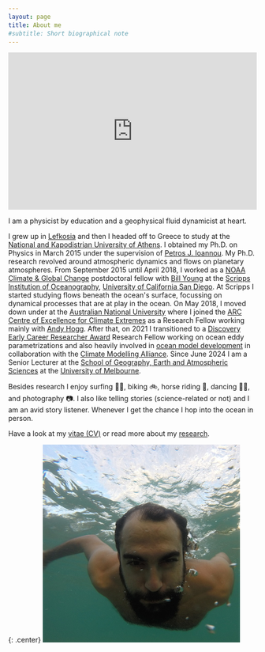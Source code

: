 ```yaml
---
layout: page
title: About me
#subtitle: Short biographical note
---
```


<div align=right style="padding:56.25% 0 0 0;position:relative;"><iframe src="https://player.vimeo.com/video/740918473?h=c17b64f3df&amp;badge=0&amp;autopause=0&amp;player_id=0&amp;app_id=58479" frameborder="0" allow="autoplay; fullscreen; picture-in-picture" allowfullscreen style="position:absolute;top:0;left:0;width:100%;height:100%;" title="Navid Constantinou in 60 secs"></iframe> <br/>
<small><small>[made with Miriam Pickard]</small></small></div>
<script src="https://player.vimeo.com/api/player.js"></script>

I am a physicist by education and a geophysical fluid dynamicist at heart.

I grew up in [Lefkosia][lefkosia-site] and then I headed off to Greece to study at the [National and Kapodistrian University of Athens][uoa-site].
I obtained my Ph.D. on Physics in March 2015 under the supervision of [Petros J. Ioannou][pji-site].
My Ph.D. research revolved around atmospheric dynamics and flows on planetary atmospheres.
From September 2015 until April 2018, I worked as a [NOAA Climate & Global Change][noaa-site] postdoctoral fellow with
[Bill Young][bill-site] at the [Scripps Institution of Oceanography][scripps-site],
[University of California San Diego][ucsd-site].
At Scripps I started studying flows beneath the ocean's surface, focussing on dynamical processes that are at play in the ocean.
On May 2018, I moved down under at the [Australian National University][anu-site] where I joined the
[ARC Centre of Excellence for Climate Extremes][arc-site] as a Research Fellow
working mainly with [Andy Hogg][andy-site].
After that, on 2021 I transitioned to a [Discovery Early Career Researcher Award][decra2021] Research Fellow working on ocean eddy parametrizations and also heavily involved in [ocean model development][oceananigans-repo] in collaboration with the [Climate Modelling Alliance][clima-site].
Since June 2024 I am a Senior Lecturer at the [School of Geography, Earth and Atmospheric Sciences][sgseas-site] at the [University of Melbourne][unimelb-site].

Besides research I enjoy surfing 🏄🏽, biking 🚲, horse riding 🐎, dancing 💃🏼, and photography 📷.
I also like telling stories (science-related or not) and I am an avid story listener.
Whenever I get the chance I hop into the ocean in person.

Have a look at my [vitae (CV)][cv-pdf] or read more about my [research](../research/).

{: .center}
<img src="/img/navid_underwater.jpg" alt="me somewhere in the Pacific" title="me somewhere in the Pacific" class="circular-image" />

[lefkosia-site]: http://en.wikipedia.org/wiki/Nicosia
[bill-site]: http://pordlabs.ucsd.edu/wryoung/
[arc-site]: http://www.climateextremes.org.au
[scripps-site]: http://scripps.ucsd.edu
[anu-site]: https://earthsciences.anu.edu.au/
[ucsd-site]: http://ucsd.edu
[uoa-site]: http://en.uoa.gr
[pji-site]: http://users.uoa.gr/~pjioannou/
[noaa-site]: https://cpaess.ucar.edu/cgc
[andy-site]: https://earthsciences.anu.edu.au/professor-andy-hogg
[decra2021]: https://rms.arc.gov.au/RMS/Report/Download/Report/a3f6be6e-33f7-4fb5-98a6-7526aaa184cf/219
[cv-pdf]: http://nbviewer.jupyter.org/github/navidcy/NavidVitae/blob/main/cv.pdf
[oceananigans-repo]: https://github.com/CliMA/Oceananigans.jl
[sgseas-site]: https://sgeas.unimelb.edu.au
[unimelb-site]: https://www.unimelb.edu.au
[clima-site]: https://clima.caltech.edu
